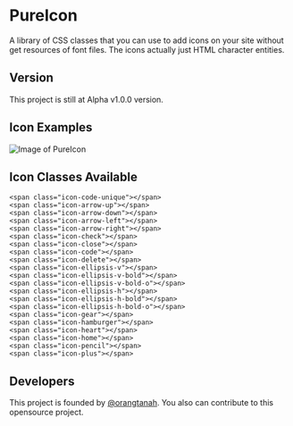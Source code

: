 # PureIcon
A library of CSS classes that you can use to add icons on your site without get resources of font files. The icons actually just HTML character entities.

## Version
This project is still at Alpha v1.0.0 version.

## Icon Examples
![Image of PureIcon](https://raw.githubusercontent.com/orangtanah/PureIcon/master/PureIcon_Alpha_v1.0.0.png)

## Icon Classes Available
```
<span class="icon-code-unique"></span>
<span class="icon-arrow-up"></span>
<span class="icon-arrow-down"></span>
<span class="icon-arrow-left"></span>
<span class="icon-arrow-right"></span>
<span class="icon-check"></span>
<span class="icon-close"></span>
<span class="icon-code"></span>
<span class="icon-delete"></span>
<span class="icon-ellipsis-v"></span>
<span class="icon-ellipsis-v-bold"></span>
<span class="icon-ellipsis-v-bold-o"></span>
<span class="icon-ellipsis-h"></span>
<span class="icon-ellipsis-h-bold"></span>
<span class="icon-ellipsis-h-bold-o"></span>
<span class="icon-gear"></span>
<span class="icon-hamburger"></span>
<span class="icon-heart"></span>
<span class="icon-home"></span>
<span class="icon-pencil"></span>
<span class="icon-plus"></span>
```

## Developers
This project is founded by [@orangtanah](https://github.com/orangtanah). You also can contribute to this opensource project.
